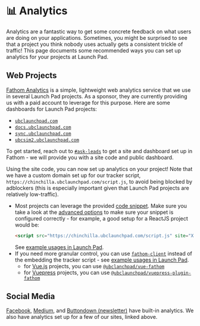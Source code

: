 # 📊 Analytics

Analytics are a fantastic way to get some concrete feedback on what users are doing on your applications. Sometimes, you might be surprised to see that a project you think nobody uses actually gets a consistent trickle of traffic! This page documents some recommended ways you can set up analytics for your projects at Launch Pad.

## Web Projects

[Fathom Analytics](https://usefathom.com/) is a simple, lightweight web analytics service that we use in several Launch Pad projects. As a sponsor, they are currently providing us with a paid account to leverage for this purpose. Here are some dashboards for Launch Pad projects:

* [`ubclaunchpad.com`](https://app.usefathom.com/share/ftsspsgr/ubclaunchpad.com)
* [`docs.ubclaunchpad.com`](https://app.usefathom.com/share/oemmhhle/docs.ubclaunchpad.com)
* [`sync.ubclaunchpad.com`](https://app.usefathom.com/share/lpvlowxe/sync.ubclaunchpad.com)
* [`ubcsim2.ubclaunchpad.com`](https://app.usefathom.com/share/dymzbwsl/ubcsim2.ubclaunchpad.com)

To get started, reach out to [`#ask-leads`](https://ubclaunchpad.slack.com/messages/CK935RD3Q/) to get a site and dashboard set up in Fathom - we will provide you with a site code and public dashboard.

Using the site code, you can now set up analytics on your project! Note that we have a custom domain set up for our tracker script, `https://chinchilla.ubclaunchpad.com/script.js`, to avoid being blocked by adblockers (this is especially important given that Launch Pad projects are relatively low-traffic).

* Most projects can leverage the provided [code snippet](https://usefathom.com/support/tracking). Make sure you take a look at the [advanced options](https://usefathom.com/support/tracking-advanced) to make sure your snippet is configured correctly - for example, a good setup for a ReactJS project would be:
  ```html
  <script src="https://chinchilla.ubclaunchpad.com/script.js" site="XXXXXXXX" spa="auto" excluded-domains="localhost" defer></script>
  ```
  See [example usages in Launch Pad](https://sourcegraph.com/search?q=repo:%5Egithub.com/ubclaunchpad/*+lang:html+%3Cscript+src%3D%22https://chinchilla.ubclaunchpad.com/script.js%22&patternType=literal).
* If you need more granular control, you can use [`fathom-client`](https://github.com/derrickreimer/fathom-client) instead of the embedding the tracker script - see [example usages in Launch Pad](https://sourcegraph.com/search?q=repo:%5Egithub.com/ubclaunchpad/*+Fathom.load%28&patternType=literal).
  * for [Vue.js](https://vuejs.org/) projects, you can use [`@ubclanchpad/vue-fathom`](https://github.com/ubclaunchpad/vue-fathom)
  * for [Vuepress](https://vuepress.vuejs.org/) projects, you can use [`@ubclaunchpad/vuepress-plugin-fathom`](https://github.com/ubclaunchpad/vuepress-plugin-fathom)

## Social Media

[Facebook](https://www.facebook.com/ubclaunchpad/insights/), [Medium](https://medium.com/ubc-launch-pad-software-engineering-blog/stats/overview), and [Buttondown (newsletter)](https://buttondown.email/analytics) have built-in analytics. We also have analytics set up for a few of our sites, linked above.
